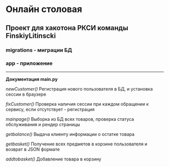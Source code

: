 # Онлайн столовая
## Проект для хакотона РКСИ команды FinskiyLitinscki 
### migrations - миграции БД
### app - приложение
---

**Документация main.py**

*newCustomer()*
Регистрация нового пользователя в БД, и установка сессии в браузере

*fixCustomer()*
Проверка наличия сессии при каждом обращении к сервису, если отсутствует - регистрация

*mainpage()*
Выборка из БД всех товаров, проверка статуса обслуживания и рендер страницы

*getbalance()*
Выдача клиенту информации о остатке товара

*getbasket()*
Получение всех предметов в корзине пользователя и возврат в JSON формате

*addtobasket()*
Добавление товара в корзину

